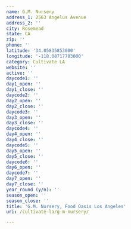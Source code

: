 ```yaml
---
name: G.M. Nursery
address_1: 2563 Angelus Avenue
address_2: ''
city: Rosemead
state: CA
zip: ''
phone: ''
latitude: '34.05835853000'
longitude: '-118.08717783000'
category: Cultivate LA
website: ''
active: ''
daycode1: ''
day1_open: ''
day1_close: ''
daycode2: ''
day2_open: ''
day2_close: ''
daycode3: ''
day3_open: ''
day3_close: ''
daycode4: ''
day4_open: ''
day4_close: ''
daycode5: ''
day5_open: ''
day5_close: ''
daycode6: ''
day6_open: ''
daycode7: ''
day7_open: ''
day7_close: ''
year_round (y/n): ''
season_open: ''
season_close: ''
title: 'G.M. Nursery, Food Oasis Los Angeles'
uri: /cultivate-la/g-m-nursery/

---
```

